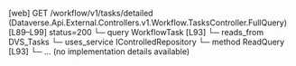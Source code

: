 [web] GET /workflow/v1/tasks/detailed  (Dataverse.Api.External.Controllers.v1.Workflow.TasksController.FullQuery)  [L89–L99] status=200
  └─ query WorkflowTask [L93]
    └─ reads_from DVS_Tasks
  └─ uses_service IControlledRepository<WorkflowTask>
    └─ method ReadQuery [L93]
      └─ ... (no implementation details available)

